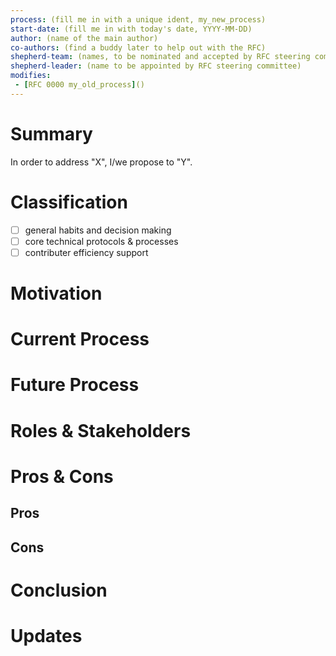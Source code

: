 ```yaml
---
process: (fill me in with a unique ident, my_new_process)
start-date: (fill me in with today's date, YYYY-MM-DD)
author: (name of the main author)
co-authors: (find a buddy later to help out with the RFC)
shepherd-team: (names, to be nominated and accepted by RFC steering committee)
shepherd-leader: (name to be appointed by RFC steering committee)
modifies:
 - [RFC 0000 my_old_process]()
---
```


<!--
If you are proposing to change a process with regard of how the nix community
conducts, then use this template. Some examples are, without being an exhaustive list:

- Change the RFC process, the organization of the issue tracker or the forum
- Change community workflows or other comunity infrastructure
- Amend the code of conduct and similar high level normative documents
-->

# Summary
[summary]: #summary

<!-- One paragraph to resume this document (motivation and future process). -->

In order to address "X", I/we propose to "Y".

# Classification
[classification]: #classification

<!-- Please check the relevant boxes (typically one) -- or add your own. -->

- [ ] general habits and decision making
- [ ] core technical protocols & processes
- [ ] contributer efficiency support

# Motivation
[motivation]: #motivation

<!-- What's wrong? Please feel encouraged to benchmark us against other
(open source or other) ecosystems. -->

# Current Process
[as-is]: #current-process

<!-- Describe the current process as it is observed out in the wild.
If there has been a previous RFC for this process, please mention it,
but prefer the state of the world "as-is". In a final paragraph, please
describe its shortcomings and how they relate to the motivation.

Make use of BPMN 2.0 notation, if you'd find that useful. -->

# Future Process
[to-be]: #future-process

<!-- Describe the future process how you imagine it to be.
In a final paragraph, please describe how this would satisfy the motivation.
Please be explicit, if it only party addresses the motivation.

Make use of BPMN 2.0 notation, if you'd find that useful. -->

# Roles & Stakeholders

<!-- Describe in abstract terms the roles involved in this process
and how they are affected by this process change. Plotting estimated
/ abstract time requirements of _as-is_ against _to-be_ is a plus.
The idea is to get a better sense of the stakeholders of this process
and their respective interestes and estimate the associated total
costs imposed (mostly in time, can be negative) to the community.-->

# Pros & Cons
[evaluation]: #pros-and-cons

<!-- Within your judgment, prefer bullet points over prose. -->

## Pros


## Cons


# Conclusion
[conclusion]: #conclusion

<!-- In the greater scheme of things, to wat degree does your proposal
satisfy the motivation. Is it meaningful? Is it important? Is it urgent? -->

# Updates
[updates]: #updates

<!-- This space is reserved for linking or in-lining future updates to this
process -->
